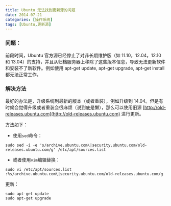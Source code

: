 ```yaml
---
title: Ubuntu 无法找到更新源的问题
date: 2014-07-21
categories: [操作系统]
tags: [Ubuntu,更新源]
---
```


### 问题：

前段时间，Ubuntu 官方源已经停止了对非长期维护版（如 11.10，12.04，12.10 和 13.04）的支持，并且从归档服务器上移除了这些版本信息，导致无法更新软件和安装不了新软件。例如使用 apt-get update, apt-get upgrade, apt-get install 都无法正常工作。

### 解决方法

最好的办法是，升级系统到最新的版本（或者重装），例如升级到 14.04。但是有时候会觉得升级或者重装会很麻烦（说到底是懒），那么可以使用旧源 [http://old-releases.ubuntu.com](http://old-releases.ubuntu.com) 进行更新。

方法如下：

* 使用```sed```命令：
```
sudo sed -i -e 's/archive.ubuntu.com\|security.ubuntu.com/old-releases.ubuntu.com/g' /etc/apt/sources.list
```

* 或者使用```vim```编辑替换：
```
sudo vi /etc/apt/sources.list
:%s/archive.ubuntu.com\|security.ubuntu.com/old-releases.ubuntu.com/g
```

更新：
```
sudo apt-get update
sudo apt-get upgrade
```
